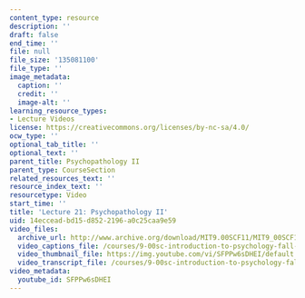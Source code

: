```yaml
---
content_type: resource
description: ''
draft: false
end_time: ''
file: null
file_size: '135081100'
file_type: ''
image_metadata:
  caption: ''
  credit: ''
  image-alt: ''
learning_resource_types:
- Lecture Videos
license: https://creativecommons.org/licenses/by-nc-sa/4.0/
ocw_type: ''
optional_tab_title: ''
optional_text: ''
parent_title: Psychopathology II
parent_type: CourseSection
related_resources_text: ''
resource_index_text: ''
resourcetype: Video
start_time: ''
title: 'Lecture 21: Psychopathology II'
uid: 14eccead-bd15-d852-2196-a0c25caa9e59
video_files:
  archive_url: http://www.archive.org/download/MIT9.00SCF11/MIT9_00SCF11_lec21_300k.mp4
  video_captions_file: /courses/9-00sc-introduction-to-psychology-fall-2011/dcbf9ee57eb65d56bdb02672ecb72f50_SFPPw6sDHEI.vtt
  video_thumbnail_file: https://img.youtube.com/vi/SFPPw6sDHEI/default.jpg
  video_transcript_file: /courses/9-00sc-introduction-to-psychology-fall-2011/1d1c0ae0a6a7480b14b198d0ae324d7f_SFPPw6sDHEI.pdf
video_metadata:
  youtube_id: SFPPw6sDHEI
---
```

